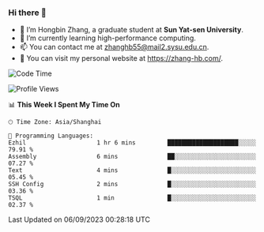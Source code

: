 ### Hi there 👋

- 🔭 I’m Hongbin Zhang, a graduate student at **Sun Yat-sen University**.
- 🌱 I’m currently learning high-performance computing.
- 📫 You can contact me at zhanghb55@mail2.sysu.edu.cn.
- 👀 You can visit my personal website at https://zhang-hb.com/.

<!--START_SECTION:waka-->
![Code Time](http://img.shields.io/badge/Code%20Time-228%20hrs%2054%20mins-blue)

![Profile Views](http://img.shields.io/badge/Profile%20Views-0-blue)

📊 **This Week I Spent My Time On** 

```text
🕑︎ Time Zone: Asia/Shanghai

💬 Programming Languages: 
Ezhil                    1 hr 6 mins         ████████████████████░░░░░   79.91 % 
Assembly                 6 mins              ██░░░░░░░░░░░░░░░░░░░░░░░   07.27 % 
Text                     4 mins              █░░░░░░░░░░░░░░░░░░░░░░░░   05.45 % 
SSH Config               2 mins              █░░░░░░░░░░░░░░░░░░░░░░░░   03.36 % 
TSQL                     1 min               █░░░░░░░░░░░░░░░░░░░░░░░░   02.37 % 
```


 Last Updated on 06/09/2023 00:28:18 UTC
<!--END_SECTION:waka-->